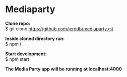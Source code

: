 # Mediaparty #

**Clone repo:** <br />
$ git clone https://github.com/jerodb/mediaparty.git

**Inside cloned directory run:** <br />
$ npm i

**Start development:** <br />
$ npm start

**The Media Party app will be running at localhost:4000**
